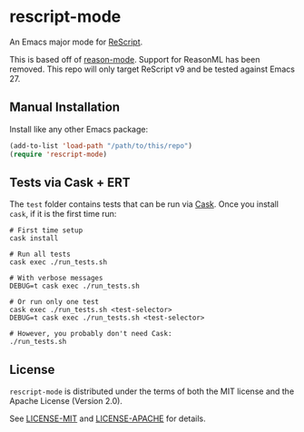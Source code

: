 # rescript-mode

An Emacs major mode for [ReScript](https://rescript-lang.org/).

This is based off of
[reason-mode](https://github.com/reasonml-editor/reason-mode).
Support for ReasonML has been removed.  This repo will only target
ReScript v9 and be tested against Emacs 27.

## Manual Installation

Install like any other Emacs package:

```lisp
(add-to-list 'load-path "/path/to/this/repo")
(require 'rescript-mode)
```

## Tests via Cask + ERT

The `test` folder contains tests that can be run via
[Cask](https://github.com/cask/cask).  Once you install `cask`, if it
is the first time run:

```
# First time setup
cask install

# Run all tests
cask exec ./run_tests.sh

# With verbose messages
DEBUG=t cask exec ./run_tests.sh

# Or run only one test
cask exec ./run_tests.sh <test-selector>
DEBUG=t cask exec ./run_tests.sh <test-selector>

# However, you probably don't need Cask:
./run_tests.sh
```

## License

`rescript-mode` is distributed under the terms of both the MIT license
and the Apache License (Version 2.0).

See [LICENSE-MIT](LICENSE-MIT) and [LICENSE-APACHE](LICENSE-APACHE)
for details.
